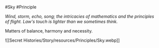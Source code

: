 #Sky #Principle 

_Wind, storm, echo, song; the intricacies of mathematics and the principles of flight. Law's touch is lighter than we sometimes think._  

Matters of balance, harmony and necessity.

![[Secret Histories/Story/resources/Principles/Sky.webp]]